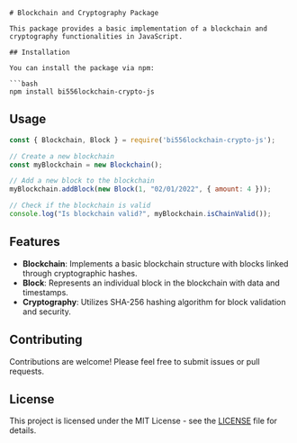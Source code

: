 ```
# Blockchain and Cryptography Package

This package provides a basic implementation of a blockchain and cryptography functionalities in JavaScript.

## Installation

You can install the package via npm:

```bash
npm install bi556lockchain-crypto-js
```

## Usage

```javascript
const { Blockchain, Block } = require('bi556lockchain-crypto-js');

// Create a new blockchain
const myBlockchain = new Blockchain();

// Add a new block to the blockchain
myBlockchain.addBlock(new Block(1, "02/01/2022", { amount: 4 }));

// Check if the blockchain is valid
console.log("Is blockchain valid?", myBlockchain.isChainValid());
```

## Features

- **Blockchain**: Implements a basic blockchain structure with blocks linked through cryptographic hashes.
- **Block**: Represents an individual block in the blockchain with data and timestamps.
- **Cryptography**: Utilizes SHA-256 hashing algorithm for block validation and security.

## Contributing

Contributions are welcome! Please feel free to submit issues or pull requests.

## License

This project is licensed under the MIT License - see the [LICENSE](LICENSE) file for details.
```
